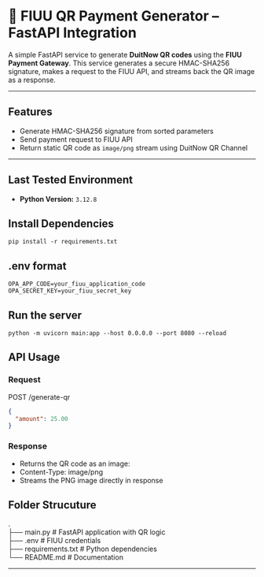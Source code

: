 # 🚀 FIUU QR Payment Generator – FastAPI Integration

A simple FastAPI service to generate **DuitNow QR codes** using the **FIUU Payment Gateway**. This service generates a secure HMAC-SHA256 signature, makes a request to the FIUU API, and streams back the QR image as a response.

---

## Features

- Generate HMAC-SHA256 signature from sorted parameters
- Send payment request to FIUU API
- Return static QR code as `image/png` stream using DuitNow QR Channel

---

## Last Tested Environment

- **Python Version:** `3.12.8`

## Install Dependencies

`pip install -r requirements.txt`

## .env format

```
OPA_APP_CODE=your_fiuu_application_code
OPA_SECRET_KEY=your_fiuu_secret_key
```
## Run the server

`python -m uvicorn main:app --host 0.0.0.0 --port 8080 --reload`

## API Usage

### Request

POST /generate-qr
```json
{
  "amount": 25.00
}
```
### Response

- Returns the QR code as an image:
- Content-Type: image/png
- Streams the PNG image directly in response

## Folder Strucuture
.  
├── main.py              # FastAPI application with QR logic  
├── .env                 # FIUU credentials  
├── requirements.txt     # Python dependencies  
└── README.md            # Documentation  

---

